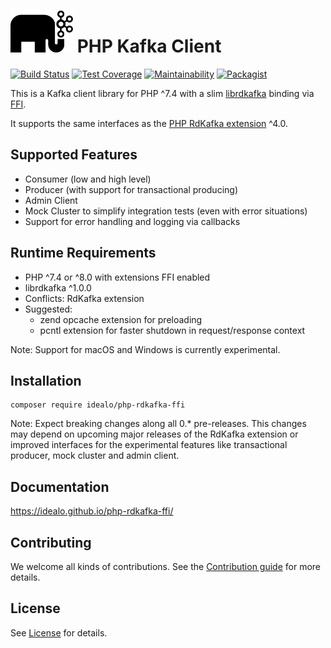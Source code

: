 # <img src="docs/img/php-rdkafka.svg" width="100" /> PHP Kafka Client

[![Build Status](https://travis-ci.org/idealo/php-rdkafka-ffi.svg?branch=main)](https://travis-ci.org/idealo/php-rdkafka-ffi)
[![Test Coverage](https://api.codeclimate.com/v1/badges/9ee55cb5587fbf64dea8/test_coverage)](https://codeclimate.com/github/idealo/php-rdkafka-ffi/test_coverage)
[![Maintainability](https://api.codeclimate.com/v1/badges/9ee55cb5587fbf64dea8/maintainability)](https://codeclimate.com/github/idealo/php-rdkafka-ffi/maintainability)
[![Packagist](https://img.shields.io/packagist/v/idealo/php-rdkafka-ffi)](https://packagist.org/packages/idealo/php-rdkafka-ffi)

This is a Kafka client library for PHP ^7.4 with a slim [librdkafka](https://github.com/edenhill/librdkafka) binding via  [FFI](https://www.php.net/manual/en/book.ffi.php).

It supports the same interfaces as the [PHP RdKafka extension](https://github.com/arnaud-lb/php-rdkafka) ^4.0.

## Supported Features

* Consumer (low and high level)
* Producer (with support for transactional producing)
* Admin Client
* Mock Cluster to simplify integration tests (even with error situations)
* Support for error handling and logging via callbacks

## Runtime Requirements

* PHP ^7.4 or ^8.0 with extensions FFI enabled
* librdkafka ^1.0.0
* Conflicts: RdKafka extension
* Suggested:
    * zend opcache extension for preloading
    * pcntl extension for faster shutdown in request/response context

Note: Support for macOS and Windows is currently experimental.

## Installation

    composer require idealo/php-rdkafka-ffi
    
Note: Expect breaking changes along all 0.* pre-releases.
This changes may depend on upcoming major releases of the RdKafka extension or improved interfaces for the experimental features like transactional producer, mock cluster and admin client.
    
## Documentation

https://idealo.github.io/php-rdkafka-ffi/

## Contributing

We welcome all kinds of contributions. See the [Contribution guide](CONTRIBUTING.md) for more details.

## License

See [License](LICENSE) for details.
